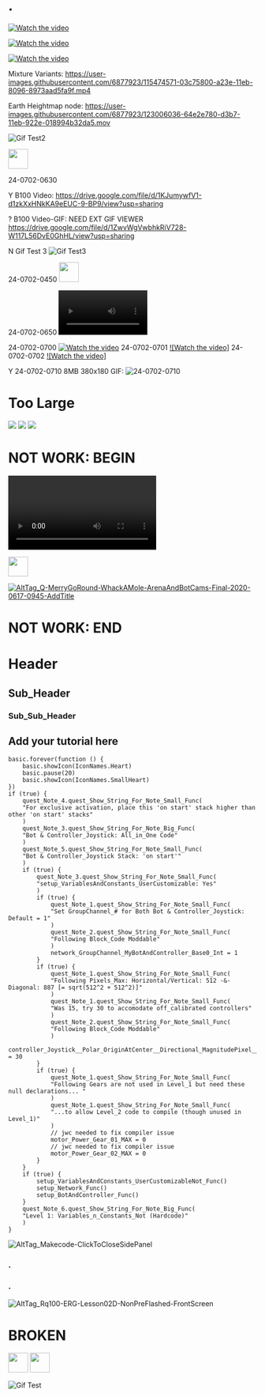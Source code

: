 # .

[![Watch the video](https://i.sstatic.net/Vp2cE.png)](https://youtu.be/vt5fpE0bzSY)

[![Watch the video](https://img.youtube.com/vi/T-D1KVIuvjA/maxresdefault.jpg)](https://youtu.be/T-D1KVIuvjA)

[![Watch the video](https://img.youtube.com/vi/_5tFXJQIzi4/0.jpg)](https://www.youtube.com/watch?v=_5tFXJQIzi4)

Mixture Variants:
https://user-images.githubusercontent.com/6877923/115474571-03c75800-a23e-11eb-8096-8973aad5fa9f.mp4

Earth Heightmap node:
https://user-images.githubusercontent.com/6877923/123006036-64e2e780-d3b7-11eb-922e-018994b32da5.mov


<!--- add suffix '?raw=true' --->
<!--- jwc n ![https://drive.google.com/file/d/1zM5SMDPCR5Q0jfn8FCYk-BVg2lthovb9/view?usp=sharing](https://drive.google.com/file/d/1zM5SMDPCR5Q0jfn8FCYk-BVg2lthovb9/view?usp=sharing?raw=true) --->

![Gif Test2](https://github.com/jasonc1025-333/24-0214-0310-rq100-onecode-bot_controller-beginner-final/blob/master/2022-04-28_11-57-02--Snagit-Gif-RqNvidia-JupyterTeleOp.gif?raw=true)

<img src="https://media.giphy.com/media/vFKqnCdLPNOKc/giphy.gif" width="40" height="40" />

24-0702-0630

Y B100 Video:
https://drive.google.com/file/d/1KJumywfV1-d1zkXxHNkKA9eEUC-9-BP9/view?usp=sharing

? B100 Video-GIF: NEED EXT GIF VIEWER
https://drive.google.com/file/d/1ZwvWgVwbhkRiV728-W117L56DvE0GhHL/view?usp=sharing

N Gif Test 3
![Gif Test3](https://drive.google.com/file/d/1ZwvWgVwbhkRiV728-W117L56DvE0GhHL/view?usp=sharing?raw=true)

24-0702-0450
<img src="https://drive.google.com/file/d/1ZwvWgVwbhkRiV728-W117L56DvE0GhHL/view?usp=sharing" width="40" height="40" />

24-0702-0650
<video src='https://drive.google.com/file/d/1KJumywfV1-d1zkXxHNkKA9eEUC-9-BP9/view?usp=sharing' width=180/>

24-0702-0700
[![Watch the video](https://raw.githubusercontent.com/jasonc1025-333/24-0214-0310-rq100-onecode-bot_controller-beginner-final/blob/master/24-0505-0112-21-RnDTutorial_08-PreziMapGuide-FrontScreen.png)](https://raw.githubusercontent.com/jasonc1025-333/24-0214-0310-rq100-onecode-bot_controller-beginner-final/blob/master/RQ-MerryGoRound-WhackAMole-ArenaAndBotCams-Final-2020-0617-0945-AddTitle.mp4)
24-0702-0701
[![Watch the video]](https://raw.githubusercontent.com/jasonc1025-333/24-0214-0310-rq100-onecode-bot_controller-beginner-final/blob/master/RQ-MerryGoRound-WhackAMole-ArenaAndBotCams-Final-2020-0617-0945-AddTitle.mp4)
24-0702-0702
[![Watch the video]](https://github.com/jasonc1025-333/24-0214-0310-rq100-onecode-bot_controller-beginner-final/blob/master/RQ-MerryGoRound-WhackAMole-ArenaAndBotCams-Final-2020-0617-0945-AddTitle.mp4)

Y 24-0702-0710 8MB 380x180 GIF: 
![24-0702-0710](https://github.com/jasonc1025-333/24-0214-0310-rq100-onecode-bot_controller-beginner-final/blob/master/24-0605-2031-B100-Demo-DualArms-MecanumWheels_Sideway_Fwd_Rev-03-320x180-10Fps.gif?raw=true)

# Too Large
![](https://github.com/jasonc1025-333/24-0214-0310-rq100-onecode-bot_controller-beginner-final/blob/master/11i-Media-24-0710-1300/2024-07-15_07-17-04-NetworkPair-Startup_Poster-650x1000.png?raw=true)
![](https://github.com/jasonc1025-333/24-0214-0310-rq100-onecode-bot_controller-beginner-final/blob/master/11i-Media-24-0710-1300/2024-07-15_07-17-04-NetworkPair-Startup_Poster.png?raw=true)
![](https://github.com/jasonc1025-333/24-0214-0310-rq100-onecode-bot_controller-beginner-final/blob/master/11i-Media-24-0710-1300/2024-03-02_03-48-31-NetworkPair_PressAorB_OnControllerJoystick-02.png?raw=true)


# NOT WORK: BEGIN
![mp4 Test](https://github.com/jasonc1025-333/24-0214-0310-rq100-onecode-bot_controller-beginner-final/blob/master/RQ-MerryGoRound-WhackAMole-ArenaAndBotCams-Final-2020-0617-0945-AddTitle.mp4?raw=true)

<img src="https://github.com/jasonc1025-333/24-0214-0310-rq100-onecode-bot_controller-beginner-final/blob/master/RQ-MerryGoRound-WhackAMole-ArenaAndBotCams-Final-2020-0617-0945-AddTitle.mp4" width="40" height="40" />

[![AltTag_Q-MerryGoRound-WhackAMole-ArenaAndBotCams-Final-2020-0617-0945-AddTitle](https://github.com/jasonc1025-333/24-0214-0310-rq100-onecode-bot_controller-beginner-final/blob/master/24-0505-0112-21-RnDTutorial_08-PreziMapGuide-FrontScreen.png?raw=true)](https://github.com/jasonc1025-333/24-0214-0310-rq100-onecode-bot_controller-beginner-final/blob/master/RQ-MerryGoRound-WhackAMole-ArenaAndBotCams-Final-2020-0617-0945-AddTitle.mp4)
# NOT WORK: END

# Header
## Sub_Header
### Sub_Sub_Header

## Add your tutorial here

``` blocks
basic.forever(function () {
    basic.showIcon(IconNames.Heart)
    basic.pause(20)
    basic.showIcon(IconNames.SmallHeart)
})
if (true) {
    quest_Note_4.quest_Show_String_For_Note_Small_Func(
    "For exclusive activation, place this 'on start' stack higher than other 'on start' stacks"
    )
    quest_Note_3.quest_Show_String_For_Note_Big_Func(
    "Bot & Controller_Joystick: All_in_One Code"
    )
    quest_Note_5.quest_Show_String_For_Note_Small_Func(
    "Bot & Controller_Joystick Stack: 'on start'"
    )
    if (true) {
        quest_Note_3.quest_Show_String_For_Note_Small_Func(
        "setup_VariablesAndConstants_UserCustomizable: Yes"
        )
        if (true) {
            quest_Note_1.quest_Show_String_For_Note_Small_Func(
            "Set GroupChannel_# for Both Bot & Controller_Joystick: Default = 1"
            )
            quest_Note_2.quest_Show_String_For_Note_Small_Func(
            "Following Block_Code Moddable"
            )
            network_GroupChannel_MyBotAndController_Base0_Int = 1
        }
        if (true) {
            quest_Note_1.quest_Show_String_For_Note_Small_Func(
            "Following Pixels_Max: Horizontal/Vertical: 512 -&- Diagonal: 887 [= sqrt(512^2 + 512^2)]"
            )
            quest_Note_1.quest_Show_String_For_Note_Small_Func(
            "Was 15, try 30 to accomodate off_calibrated controllers"
            )
            quest_Note_2.quest_Show_String_For_Note_Small_Func(
            "Following Block_Code Moddable"
            )
            controller_Joystick__Polar_OriginAtCenter__Directional_MagnitudePixel__Deadzone_OutOf_512Pixels_AsIdle__INT = 30
        }
        if (true) {
            quest_Note_1.quest_Show_String_For_Note_Small_Func(
            "Following Gears are not used in Level_1 but need these null declarations... "
            )
            quest_Note_1.quest_Show_String_For_Note_Small_Func(
            "...to allow Level_2 code to compile (though unused in Level_1)"
            )
            // jwc needed to fix compiler issue
            motor_Power_Gear_01_MAX = 0
            // jwc needed to fix compiler issue
            motor_Power_Gear_02_MAX = 0
        }
    }
    if (true) {
        setup_VariablesAndConstants_UserCustomizableNot_Func()
        setup_Network_Func()
        setup_BotAndController_Func()
    }
    quest_Note_6.quest_Show_String_For_Note_Big_Func(
    "Level 1: Variables_n_Constants_Not (Hardcode)"
    )
}

```

![AltTag_Makecode-ClickToCloseSidePanel](https://github.com/jasonc1025-333/24-0214-0310-rq100-onecode-bot_controller-beginner-final/blob/master/24-0325-2140-Makecode-ClickToCloseSidePanel-2024-03-25_21-40-43.png?raw=true)
<!-- SEEMS NOT NEEDED <script src="https://github.com/jasonc1025-333/24-0214-0310-rq100-onecode-bot_controller-beginner-final/blob/master/24-0325-2140-Makecode-ClickToCloseSidePanel-2024-03-25_21-40-43.png"></script> -->
### .
### .
![AltTag_Rq100-ERG-Lesson02D-NonPreFlashed-FrontScreen](https://github.com/jasonc1025-333/24-0214-0310-rq100-onecode-bot_controller-beginner-final/blob/master/Rq100-EducatorResourceGuide-Lesson_2D-JoyRide-NonPreFlashed-FrontScreen-2024-04-26_08-22-12.png?raw=true)
<!-- SEEMS NOT NEEDED: <script src="https://github.com/jasonc1025-333/24-0214-0310-rq100-onecode-bot_controller-beginner-final/blob/master/Rq100-EducatorResourceGuide-Lesson_2D-JoyRide-NonPreFlashed-FrontScreen-2024-04-26_08-22-12.png"></script> -->

<!--- jwc o 

> Open this page at [https://jasonc1025-333.github.io/24-0214-0310-rq100-onecode-bot_controller-beginner-final/](https://jasonc1025-333.github.io/24-0214-0310-rq100-onecode-bot_controller-beginner-final/)

## Use as Extension

This repository can be added as an **extension** in MakeCode.

* open [https://makecode.microbit.org/](https://makecode.microbit.org/)
* click on **New Project**
* click on **Extensions** under the gearwheel menu
* search for **https://github.com/jasonc1025-333/24-0214-0310-rq100-onecode-bot_controller-beginner-final** and import

## Edit this project

To edit this repository in MakeCode.

* open [https://makecode.microbit.org/](https://makecode.microbit.org/)
* click on **Import** then click on **Import URL**
* paste **https://github.com/jasonc1025-333/24-0214-0310-rq100-onecode-bot_controller-beginner-final** and click import

#### Metadata (used for search, rendering)

* for PXT/microbit
<script src="https://makecode.com/gh-pages-embed.js"></script><script>makeCodeRender("{{ site.makecode.home_url }}", "{{ site.github.owner_name }}/{{ site.github.repository_name }}");</script>

--->

# BROKEN
<img src="https://drive.google.com/file/d/1zM5SMDPCR5Q0jfn8FCYk-BVg2lthovb9/view?usp=sharing](https://drive.google.com/file/d/1zM5SMDPCR5Q0jfn8FCYk-BVg2lthovb9/view?usp=sharing" width="40" height="40" />
<img src="https://drive.google.com/file/d/1zM5SMDPCR5Q0jfn8FCYk-BVg2lthovb9/view?usp=sharing](https://drive.google.com/file/d/1zM5SMDPCR5Q0jfn8FCYk-BVg2lthovb9/view?usp=sharing?raw=true" width="40" height="40" />

![Gif Test](https://github.com/jasonc1025-333/24-0214-0310-rq100-onecode-bot_controller-beginner-final/blob/master/2022-04-28_11-57-02--Snagit-Gif-RqNvidia-JupyterTeleOp.gif)
